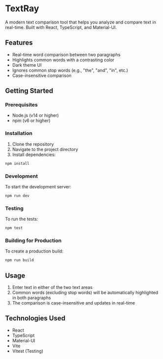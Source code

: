 # TextRay

A modern text comparison tool that helps you analyze and compare text in real-time. Built with React, TypeScript, and Material-UI.

## Features

- Real-time word comparison between two paragraphs
- Highlights common words with a contrasting color
- Dark theme UI
- Ignores common stop words (e.g., "the", "and", "in", etc.)
- Case-insensitive comparison

## Getting Started

### Prerequisites

- Node.js (v14 or higher)
- npm (v6 or higher)

### Installation

1. Clone the repository
2. Navigate to the project directory
3. Install dependencies:
```bash
npm install
```

### Development

To start the development server:
```bash
npm run dev
```

### Testing

To run the tests:
```bash
npm test
```

### Building for Production

To create a production build:
```bash
npm run build
```

## Usage

1. Enter text in either of the two text areas
2. Common words (excluding stop words) will be automatically highlighted in both paragraphs
3. The comparison is case-insensitive and updates in real-time

## Technologies Used

- React
- TypeScript
- Material-UI
- Vite
- Vitest (Testing) 